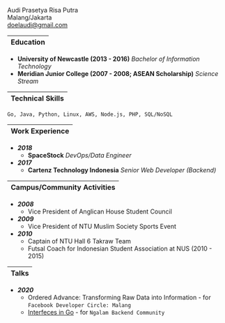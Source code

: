 Audi Prasetya Risa Putra  
Malang/Jakarta  
doelaudi@gmail.com  

| Education |
|-|

+ __University of Newcastle (2013 - 2016)__
_Bachelor of Information Technology_
+ __Meridian Junior College (2007 - 2008; ASEAN Scholarship)__
_Science Stream_

| Technical Skills |
|-|  

`Go, Java, Python, Linux, AWS, Node.js, PHP, SQL/NoSQL`

| Work Experience |
|-|
+ ___2018___  
    + __SpaceStock__ _DevOps/Data Engineer_
+ ___2017___  
    + __Cartenz Technology Indonesia__  _Senior Web Developer (Backend)_

| Campus/Community Activities |
|-|
+ ___2008___  
    + Vice President of Anglican House Student Council
+ ___2009___  
    + Vice President of NTU Muslim Society Sports Event
+ ___2010___  
    + Captain of NTU Hall 6 Takraw Team
	+ Futsal Coach for Indonesian Student Association at NUS (2010 - 2015)

| Talks |
|-|
+ ___2020___  
    + Ordered Advance: Transforming Raw Data into Information - for `Facebook Developer Circle: Malang`
    + [Interfeces in Go](https://github.com/ronaudinho/iig) - for `Ngalam Backend Community`

